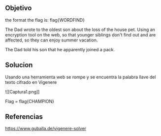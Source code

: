 ## Objetivo
the format the flag is: flag{WORDFIND}

The Dad wrote to the oldest son about the loss of the house pet. Using an encryption tool on the web, so that younger siblings don't find out and are affected, so they can enjoy summer vacation.

The Dad told his son that he apparently joined a pack.

## Solucion

Usando una herramienta web se rompe y se encuentra la palabra llave del texto cifrado en Vigenere 

![[Captura1.png]]

Flag = flag{CHAMPION}

## Referencias
https://www.guballa.de/vigenere-solver